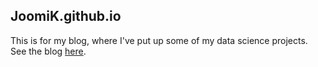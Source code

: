 ## JoomiK.github.io
This is for my blog, where I've put up some of my data science projects. See the blog [here](https://joomik.github.io/).
